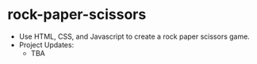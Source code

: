 # rock-paper-scissors
- Use HTML, CSS, and Javascript to create a rock paper scissors game.
- Project Updates:
    - TBA